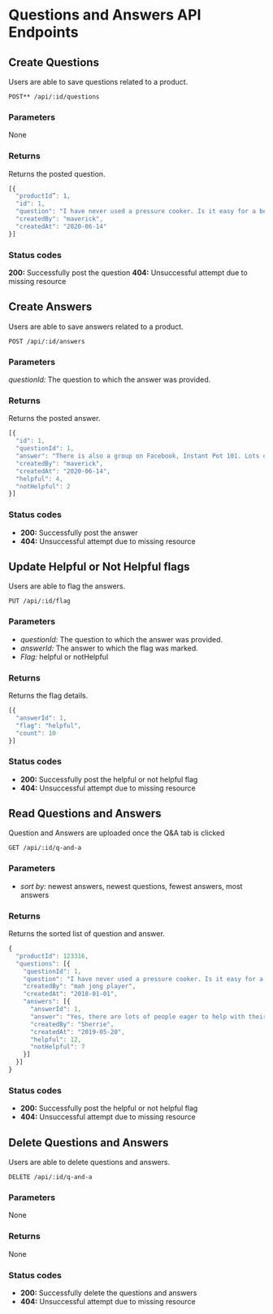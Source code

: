 # Questions and Answers API Endpoints

## Create Questions

Users are able to save questions related to a product.

```POST** /api/:id/questions```

### Parameters

None

### Returns

Returns the posted question.

```javascript
[{
  "productId”: 1,
  "id": 1,
  "question": "I have never used a pressure cooker. Is it easy for a beginner to get the hang of the instant pot?",
  "createdBy": "maverick",
  "createdAt": "2020-06-14"
}]
```

### Status codes

**200:** Successfully post the question
**404:** Unsuccessful attempt due to missing resource

## Create Answers

Users are able to save answers related to a product.

```POST /api/:id/answers```

### Parameters

*questionId:* The question to which the answer was provided.

### Returns

Returns the posted answer.

```javascript
[{
  "id": 1,
  "questionId": 1,
  "answer": "There is also a group on Facebook, Instant Pot 101. Lots of really great help and recipes",
  "createdBy": "maverick",
  "createdAt": "2020-06-14",
  "helpful": 4,
  "notHelpful": 2
}]
```

### Status codes

- **200:** Successfully post the answer
- **404:** Unsuccessful attempt due to missing resource

## Update Helpful or Not Helpful flags

Users are able to flag the answers.

```PUT /api/:id/flag```

### Parameters

- *questionId:* The question to which the answer was provided.
- *answerId:* The answer to which the flag was marked.
- *Flag:* helpful or notHelpful

### Returns

Returns the flag details.

```javascript
[{
  "answerId": 1,
  "flag": "helpful",
  "count": 10
}]
```

### Status codes

- **200:** Successfully post the helpful or not helpful flag
- **404:** Unsuccessful attempt due to missing resource

## Read Questions and Answers

Question and Answers are uploaded once the Q&A tab is clicked

```GET /api/:id/q-and-a```

### Parameters

- *sort by:* newest answers, newest questions, fewest answers, most answers

### Returns

Returns the sorted list of question and answer.

```javascript
{
  "productId": 123316,
  "questions": [{
    "questionId": 1,
    "question": "I have never used a pressure cooker. Is it easy for a beginner to get the hang of the instant pot?",
    "createdBy": "mah jong player",
    "createdAt": "2018-01-01",
    "answers": [{
      "answerId": 1,
      "answer": "Yes, there are lots of people eager to help with their suggestions and recipes on YouTube! Read your owner's manual and perform the water test first. This helps you understand how it works. Have had mine for a month now and use it every day! Fish and veggies done at once in the same pot, just an example...",
      "createdBy": "Sherrie",
      "createdAt": "2019-05-20",
      "helpful": 12,
      "notHelpful": 7
    }]
  }]
}
```

### Status codes

- **200:** Successfully post the helpful or not helpful flag
- **404:** Unsuccessful attempt due to missing resource

## Delete Questions and Answers

Users are able to delete questions and answers.

```DELETE /api/:id/q-and-a```

### Parameters

None

### Returns

None

### Status codes

- **200:** Successfully delete the questions and answers
- **404:** Unsuccessful attempt due to missing resource
